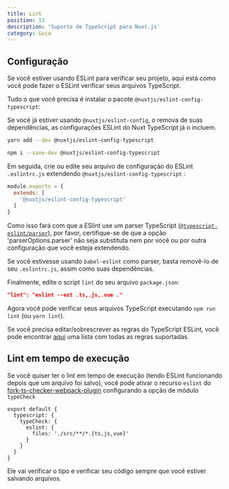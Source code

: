 ```yaml
---
title: Lint
position: 13
description: 'Suporte de TypeScript para Nuxt.js'
category: Guia
---
```


## Configuração

Se você estiver usando ESLint para verificar seu projeto, aqui está como você pode fazer o ESLint verificar seus arquivos TypeScript.

Tudo o que você precisa é instalar o pacote `@nuxtjs/eslint-config-typescript`:

<alert type="info">

Se você já estiver usando `@nuxtjs/eslint-config`, o remova de suas dependências, as configurações ESLint do Nuxt TypeScript já o incluem.

</alert>

<code-group>
<code-block label="Yarn" active>

```sh
yarn add --dev @nuxtjs/eslint-config-typescript
```

</code-block>
<code-block label="NPM">

```sh
npm i --save-dev @nuxtjs/eslint-config-typescript
```

</code-block>
</code-group>

Em seguida, crie ou edite seu arquivo de configuração do ESLint `.eslintrc.js` extendendo `@nuxtjs/eslint-config-typescript` :
```js
module.exports = {
  extends: [
    '@nuxtjs/eslint-config-typescript'
  ]
}
```
<alert type="warning">
 
Como isso fará com que a ESlint use um parser TypeScript ([`@typescript-eslint/parser`](https://github.com/typescript-eslint/typescript-eslint/tree/master/packages/parser)), por favor, certifique-se de que a opção 'parserOptions.parser' não seja substituta nem por você ou por outra configuração que você esteja extendendo.

Se você estivesse usando `babel-eslint` como parser, basta removê-lo de seu `.eslintrc.js`, assim como suas dependências.

</alert>

Finalmente, edite o script `lint` do seu arquivo `package.json`:

```json
"lint": "eslint --ext .ts,.js,.vue ."
```

</div>

Agora você pode verificar seus arquivos TypeScript executando `npm run lint` (ou `yarn lint`).

<alert type="info">

Se você precisa editar/sobrescrever as regras do TypeScript ESLint, você pode encontrar [aqui](https://github.com/typescript-eslint/typescript-eslint/tree/master/packages/eslint-plugin#supported-rules) uma lista com todas as regras suportadas.

</alert>

## Lint em tempo de execução

Se você quiser ter o lint em tempo de execução (tendo ESLint funcionando depois que um arquivo foi salvo), você pode ativar o recurso `eslint` do [fork-ts-checker-webpack-plugin](https://github.com/TypeStrong/fork-ts-checker-webpack-plugin) configurando a opção de módulo `typeCheck`

```js{}[nuxt.config.js]
export default {
  typescript: {
    typeCheck: {
      eslint: {
        files: './src/**/*.{ts,js,vue}'
      }
    }
  }
}
```

Ele vai verificar o tipo e verificar seu código sempre que você estiver salvando arquivos.
